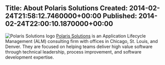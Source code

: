 Title: About Polaris Solutions
Created: 2014-02-24T21:58:12.7460000+00:00
Published: 2014-02-24T22:00:10.1870000+00:00
---
![Polaris Solutions logo](../assets/img/2014/Feb/Polaris_Logo.png)
[Polaris Solutions](http://polarissolutions.com/) is an Application Lifecycle Management (ALM) consulting firm with offices in Chicago, St. Louis, and Denver. They are focused on helping teams deliver high value software through technical leadership, process improvement, and software development expertise. 
